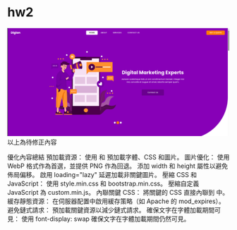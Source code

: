 # hw2
![alt text](image.png)
以上為待修正內容

優化內容總結
預加載資源：
使用 <link rel="preconnect"> 和 <link rel="preload"> 預加載字體、CSS 和圖片。
圖片優化：
使用 WebP 格式作為首選，並提供 PNG 作為回退。
添加 width 和 height 屬性以避免佈局偏移。
啟用 loading="lazy" 延遲加載非關鍵圖片。
壓縮 CSS 和 JavaScript：
使用 style.min.css 和 bootstrap.min.css。
壓縮自定義 JavaScript 為 custom.min.js。
內聯關鍵 CSS：
將關鍵的 CSS 直接內聯到 <head> 中。
緩存靜態資源：
在伺服器配置中啟用緩存策略（如 Apache 的 mod_expires）。
避免鏈式請求：
預加載關鍵資源以減少鏈式請求。
確保文字在字體加載期間可見：
使用 font-display: swap 確保文字在字體加載期間仍然可見。

